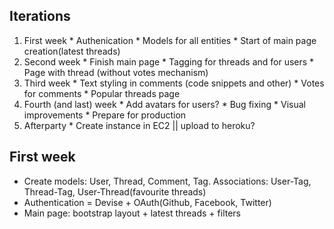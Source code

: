 ## Iterations
  1. First week
    * Authenication
    * Models for all entities
    * Start of main page creation(latest threads)
  2. Second week
    * Finish main page
    * Tagging for threads and for users
    * Page with thread (without votes mechanism)
  3. Third week
    * Text styling in comments (code snippets and other)
    * Votes for comments
    * Popular threads page
  4. Fourth (and last) week
    * Add avatars for users?
    * Bug fixing
    * Visual improvements
    * Prepare for production
  5. Afterparty
    * Create instance in EC2 || upload to heroku?

## First week
  * Create models: User, Thread, Comment, Tag. Associations: User-Tag, Thread-Tag, User-Thread(favourite threads)
  * Authentication = Devise + OAuth(Github, Facebook, Twitter)
  * Main page: bootstrap layout + latest threads + filters

